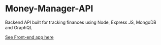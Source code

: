 # Money-Manager-API
Backend API built for tracking finances using Node, Express JS, MongoDB and GraphQL

[See Front-end app here](https://github.com/Craig-97/Money-Manager)
